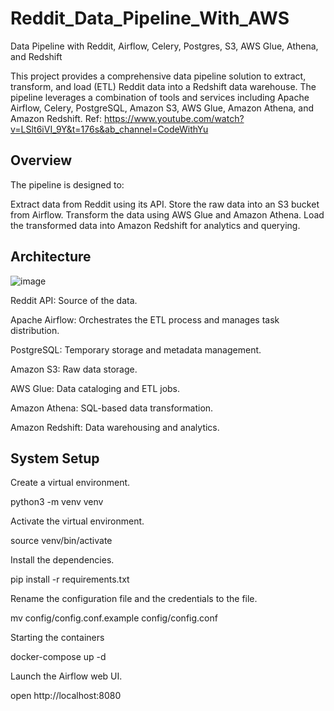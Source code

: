 # Reddit_Data_Pipeline_With_AWS

Data Pipeline with Reddit, Airflow, Celery, Postgres, S3, AWS Glue, Athena, and Redshift

This project provides a comprehensive data pipeline solution to extract, transform, and load (ETL) Reddit data into a Redshift data warehouse. The pipeline leverages a combination of tools and services including Apache Airflow, Celery, PostgreSQL, Amazon S3, AWS Glue, Amazon Athena, and Amazon Redshift.
Ref: https://www.youtube.com/watch?v=LSlt6iVI_9Y&t=176s&ab_channel=CodeWithYu

## Overview
The pipeline is designed to:

Extract data from Reddit using its API.
Store the raw data into an S3 bucket from Airflow.
Transform the data using AWS Glue and Amazon Athena.
Load the transformed data into Amazon Redshift for analytics and querying.

## Architecture

![image](https://github.com/panchiwalashivani/Reddit_Data_Pipeline_With_AWS/assets/72301600/99681b6d-fb7d-44a9-9955-19a27648be76)

Reddit API: Source of the data.

Apache Airflow: Orchestrates the ETL process and manages task distribution.

PostgreSQL: Temporary storage and metadata management.

Amazon S3: Raw data storage.

AWS Glue: Data cataloging and ETL jobs.

Amazon Athena: SQL-based data transformation.

Amazon Redshift: Data warehousing and analytics.

## System Setup
Create a virtual environment.

 python3 -m venv venv
 
Activate the virtual environment.

 source venv/bin/activate
 
Install the dependencies.

 pip install -r requirements.txt
 
Rename the configuration file and the credentials to the file.

 mv config/config.conf.example config/config.conf
 
Starting the containers

 docker-compose up -d
 
Launch the Airflow web UI.

 open http://localhost:8080
